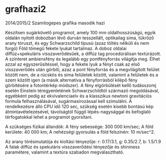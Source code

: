 # grafhazi2
2014/2015/2 Szamitogepes grafika masodik hazi

Készítsen sugárkövető programot, amely 100 mm oldalhosszúságú, egyik oldalán nyitott dobozban lévő durván tesszellált, optikailag sima, tükröző arany tóruszt, és egy Schwarzschild típusú (azaz töltés nélküli és nem forgó) Föld tömegű fekete lyukat tartalmaz. A doboz oldalai diffúz+spekuláris visszaverődésűek, a diffúz tag procedúrálisan textúrázott. A színteret ambiensfény és legalább egy pontfényforrás világítja meg. Élhet azzal az egyszerűsítéssel, hogy a fekete lyuk a fényt csak az első visszaverődés után görbíti, azaz a pont fényforrás és a megvilágított felület között nem, de a rücskös és sima felületek között, valamint a felületek és a szem között igen (a másik alternatíva a fényforrásból kilépő fény görbítésére a fotontérkép módszer). A fény elgörbülését kellő tudásszomj esetén Einstein téregyenletének Schwarzschildtól származó megoldásával, egyébként pedig az ekvivalenciaelv és a klasszikus newtoni gravitációs formula felhasználásával, sugármasírozással kell szimulálni. A rendelkezésre álló CPU idő 120 sec, szükség esetén kisebb bontású kép átmintavételezésével, távolságtól függő lépés-nagysággal és befoglaló térfogatokkal lehet a programot gyorsítani.

A szükséges fizikai állandók: A fény sebessége: 300 000 km/sec; A föld kerülete: 40 000 km; A nehézségi gyorsulás a föld felszínén: 10 m/sec^2.

Az arany törésmutatója és kioltási tényezője: r: 0.17/3.1, g: 0.35/2.7, b: 1.5/1.9 A falak diffúz és spekuláris visszaverődési tényezője és shininess paramétere, valamint a textúra szabadon megválasztható.
